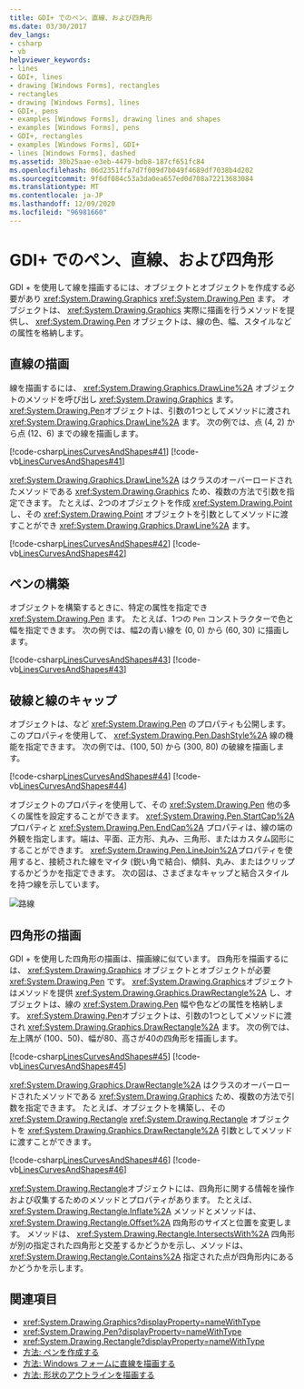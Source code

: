 ```yaml
---
title: GDI+ でのペン、直線、および四角形
ms.date: 03/30/2017
dev_langs:
- csharp
- vb
helpviewer_keywords:
- lines
- GDI+, lines
- drawing [Windows Forms], rectangles
- rectangles
- drawing [Windows Forms], lines
- GDI+, pens
- examples [Windows Forms], drawing lines and shapes
- examples [Windows Forms], pens
- GDI+, rectangles
- examples [Windows Forms], GDI+
- lines [Windows Forms], dashed
ms.assetid: 30b25aae-e3eb-4479-bdb8-187cf651fc84
ms.openlocfilehash: 06d2351ffa7d7f009d7b049f4689df7038b4d202
ms.sourcegitcommit: 9f6df084c53a3da0ea657ed0d708a72213683084
ms.translationtype: MT
ms.contentlocale: ja-JP
ms.lasthandoff: 12/09/2020
ms.locfileid: "96981660"
---
```

# <a name="pens-lines-and-rectangles-in-gdi"></a>GDI+ でのペン、直線、および四角形
GDI + を使用して線を描画するには、オブジェクトとオブジェクトを作成する必要があり <xref:System.Drawing.Graphics> <xref:System.Drawing.Pen> ます。 オブジェクトは、 <xref:System.Drawing.Graphics> 実際に描画を行うメソッドを提供し、 <xref:System.Drawing.Pen> オブジェクトは、線の色、幅、スタイルなどの属性を格納します。  
  
## <a name="drawing-a-line"></a>直線の描画  
 線を描画するには、 <xref:System.Drawing.Graphics.DrawLine%2A> オブジェクトのメソッドを呼び出し <xref:System.Drawing.Graphics> ます。 <xref:System.Drawing.Pen>オブジェクトは、引数の1つとしてメソッドに渡され <xref:System.Drawing.Graphics.DrawLine%2A> ます。 次の例では、点 (4, 2) から点 (12、6) までの線を描画します。  
  
 [!code-csharp[LinesCurvesAndShapes#41](~/samples/snippets/csharp/VS_Snippets_Winforms/LinesCurvesAndShapes/CS/Class1.cs#41)]
 [!code-vb[LinesCurvesAndShapes#41](~/samples/snippets/visualbasic/VS_Snippets_Winforms/LinesCurvesAndShapes/VB/Class1.vb#41)]  
  
 <xref:System.Drawing.Graphics.DrawLine%2A> はクラスのオーバーロードされたメソッドである <xref:System.Drawing.Graphics> ため、複数の方法で引数を指定できます。 たとえば、2つのオブジェクトを作成 <xref:System.Drawing.Point> し、その <xref:System.Drawing.Point> オブジェクトを引数としてメソッドに渡すことができ <xref:System.Drawing.Graphics.DrawLine%2A> ます。  
  
 [!code-csharp[LinesCurvesAndShapes#42](~/samples/snippets/csharp/VS_Snippets_Winforms/LinesCurvesAndShapes/CS/Class1.cs#42)]
 [!code-vb[LinesCurvesAndShapes#42](~/samples/snippets/visualbasic/VS_Snippets_Winforms/LinesCurvesAndShapes/VB/Class1.vb#42)]  
  
## <a name="constructing-a-pen"></a>ペンの構築  
 オブジェクトを構築するときに、特定の属性を指定でき <xref:System.Drawing.Pen> ます。 たとえば、1つの `Pen` コンストラクターで色と幅を指定できます。 次の例では、幅2の青い線を (0, 0) から (60, 30) に描画します。  
  
 [!code-csharp[LinesCurvesAndShapes#43](~/samples/snippets/csharp/VS_Snippets_Winforms/LinesCurvesAndShapes/CS/Class1.cs#43)]
 [!code-vb[LinesCurvesAndShapes#43](~/samples/snippets/visualbasic/VS_Snippets_Winforms/LinesCurvesAndShapes/VB/Class1.vb#43)]  
  
## <a name="dashed-lines-and-line-caps"></a>破線と線のキャップ  
 オブジェクトは、など <xref:System.Drawing.Pen> のプロパティも公開します。このプロパティを使用して、 <xref:System.Drawing.Pen.DashStyle%2A> 線の機能を指定できます。 次の例では、(100, 50) から (300, 80) の破線を描画します。  
  
 [!code-csharp[LinesCurvesAndShapes#44](~/samples/snippets/csharp/VS_Snippets_Winforms/LinesCurvesAndShapes/CS/Class1.cs#44)]
 [!code-vb[LinesCurvesAndShapes#44](~/samples/snippets/visualbasic/VS_Snippets_Winforms/LinesCurvesAndShapes/VB/Class1.vb#44)]  
  
 オブジェクトのプロパティを使用して、その <xref:System.Drawing.Pen> 他の多くの属性を設定することができます。 <xref:System.Drawing.Pen.StartCap%2A>プロパティと <xref:System.Drawing.Pen.EndCap%2A> プロパティは、線の端の外観を指定します。端は、平面、正方形、丸み、三角形、またはカスタム図形にすることができます。 <xref:System.Drawing.Pen.LineJoin%2A>プロパティを使用すると、接続された線をマイタ (鋭い角で結合)、傾斜、丸み、またはクリップするかどうかを指定できます。 次の図は、さまざまなキャップと結合スタイルを持つ線を示しています。  
  
 ![路線](./media/aboutgdip02-art04.gif "Aboutgdip02_art04")  
  
## <a name="drawing-a-rectangle"></a>四角形の描画  
 GDI + を使用した四角形の描画は、描画線に似ています。 四角形を描画するには、 <xref:System.Drawing.Graphics> オブジェクトとオブジェクトが必要 <xref:System.Drawing.Pen> です。 <xref:System.Drawing.Graphics>オブジェクトはメソッドを提供 <xref:System.Drawing.Graphics.DrawRectangle%2A> し、オブジェクトは、線の <xref:System.Drawing.Pen> 幅や色などの属性を格納します。 <xref:System.Drawing.Pen>オブジェクトは、引数の1つとしてメソッドに渡され <xref:System.Drawing.Graphics.DrawRectangle%2A> ます。 次の例では、左上隅が (100、50)、幅が80、高さが40の四角形を描画します。  
  
 [!code-csharp[LinesCurvesAndShapes#45](~/samples/snippets/csharp/VS_Snippets_Winforms/LinesCurvesAndShapes/CS/Class1.cs#45)]
 [!code-vb[LinesCurvesAndShapes#45](~/samples/snippets/visualbasic/VS_Snippets_Winforms/LinesCurvesAndShapes/VB/Class1.vb#45)]  
  
 <xref:System.Drawing.Graphics.DrawRectangle%2A> はクラスのオーバーロードされたメソッドである <xref:System.Drawing.Graphics> ため、複数の方法で引数を指定できます。 たとえば、オブジェクトを構築し、その <xref:System.Drawing.Rectangle> <xref:System.Drawing.Rectangle> オブジェクトを <xref:System.Drawing.Graphics.DrawRectangle%2A> 引数としてメソッドに渡すことができます。  
  
 [!code-csharp[LinesCurvesAndShapes#46](~/samples/snippets/csharp/VS_Snippets_Winforms/LinesCurvesAndShapes/CS/Class1.cs#46)]
 [!code-vb[LinesCurvesAndShapes#46](~/samples/snippets/visualbasic/VS_Snippets_Winforms/LinesCurvesAndShapes/VB/Class1.vb#46)]  
  
 <xref:System.Drawing.Rectangle>オブジェクトには、四角形に関する情報を操作および収集するためのメソッドとプロパティがあります。 たとえば、 <xref:System.Drawing.Rectangle.Inflate%2A> メソッドとメソッドは、 <xref:System.Drawing.Rectangle.Offset%2A> 四角形のサイズと位置を変更します。 メソッドは、 <xref:System.Drawing.Rectangle.IntersectsWith%2A> 四角形が別の指定された四角形と交差するかどうかを示し、メソッドは、 <xref:System.Drawing.Rectangle.Contains%2A> 指定された点が四角形内にあるかどうかを示します。  
  
## <a name="see-also"></a>関連項目

- <xref:System.Drawing.Graphics?displayProperty=nameWithType>
- <xref:System.Drawing.Pen?displayProperty=nameWithType>
- <xref:System.Drawing.Rectangle?displayProperty=nameWithType>
- [方法: ペンを作成する](how-to-create-a-pen.md)
- [方法: Windows フォームに直線を描画する](how-to-draw-a-line-on-a-windows-form.md)
- [方法: 形状のアウトラインを描画する](how-to-draw-an-outlined-shape.md)
